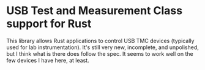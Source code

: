 USB Test and Measurement Class support for Rust
================================================

This library allows Rust applications to control USB TMC devices (typically used for lab instrumentation).  It's still very new, incomplete, and unpolished, but I think what is there does follow the spec.  It seems to work well on the few devices I have here, at least.

